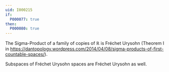```yaml
---
uid: I000215
if:
  P000077: true
then:
  P000080: true
---
```


The Sigma-Product of a family of copies of $\mathbb R$ is Fréchet Urysohn (Theorem I in
https://dantopology.wordpress.com/2014/04/08/sigma-products-of-first-countable-spaces/).

Subspaces of Fréchet Urysohn spaces are Fréchet Urysohn as well.

